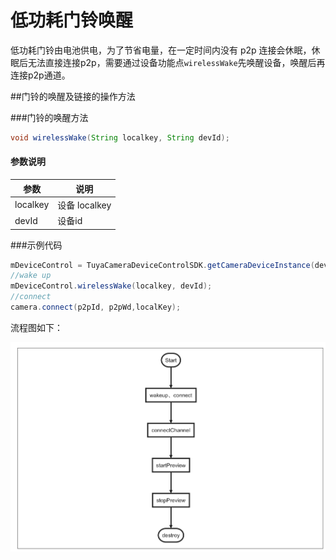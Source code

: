 # 低功耗门铃唤醒

低功耗门铃由电池供电，为了节省电量，在一定时间内没有 p2p 连接会休眠，休眠后无法直接连接p2p，需要通过设备功能点`wirelessWake`先唤醒设备，唤醒后再连接p2p通道。

##门铃的唤醒及链接的操作方法

###门铃的唤醒方法

```java
void wirelessWake(String localkey, String devId); 
```

#### 参数说明

| 参数    | 说明                               |
| ------- | ---------------------------------- |
| localkey | 设备 localkey |
| devId | 设备id |

###示例代码

```java
mDeviceControl = TuyaCameraDeviceControlSDK.getCameraDeviceInstance(devId);
//wake up
mDeviceControl.wirelessWake(localkey, devId); 
//connect
camera.connect(p2pId, p2pWd,localKey);
```





流程图如下：

![](./images/wakeup_flow.png)

